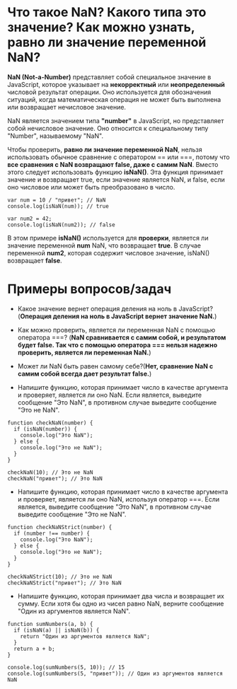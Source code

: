 Что такое NaN? Какого типа это значение? Как можно узнать, равно ли значение переменной NaN?
=====================

**NaN (Not-a-Number)** представляет собой специальное значение в JavaScript, которое указывает на **некорректный** или **неопределенный** числовой результат операции. Оно используется для обозначения ситуаций, когда математическая операция не может быть выполнена или возвращает нечисловое значение.

NaN является значением типа **"number"** в JavaScript, но представляет собой нечисловое значение. Оно относится к специальному типу "Number", называемому "NaN".

Чтобы проверить, **равно ли значение переменной NaN**, нельзя использовать обычное сравнение с оператором == или ===, потому что **все сравнения с NaN возвращают false, даже с самим NaN**. Вместо этого следует использовать функцию **isNaN()**. Эта функция принимает значение и возвращает true, если значение является NaN, и false, если оно числовое или может быть преобразовано в число.

```
var num = 10 / "привет"; // NaN
console.log(isNaN(num)); // true

var num2 = 42;
console.log(isNaN(num2)); // false
```

В этом примере **isNaN()** используется для **проверки**, является ли значение переменной **num** NaN, что возвращает **true**. В случае переменной **num2**, которая содержит числовое значение, isNaN() возвращает **false**.

Примеры вопросов/задач
=====================

* Какое значение вернет операция деления на ноль в JavaScript?(**Операция деления на ноль в JavaScript вернет значение NaN.**)
* Как можно проверить, является ли переменная NaN с помощью оператора ===? (**NaN сравнивается с самим собой, и результатом будет false. Так что с помощью оператора === нельзя надежно проверить, является ли переменная NaN.**)
* Может ли NaN быть равен самому себе?(**Нет, сравнение NaN с самим собой всегда дает результат false.**)

* Напишите функцию, которая принимает число в качестве аргумента и проверяет, является ли оно NaN. Если является, выведите сообщение "Это NaN", в противном случае выведите сообщение "Это не NaN".
```
function checkNaN(number) {
  if (isNaN(number)) {
    console.log("Это NaN");
  } else {
    console.log("Это не NaN");
  }
}

checkNaN(10); // Это не NaN
checkNaN("привет"); // Это NaN
```

* Напишите функцию, которая принимает число в качестве аргумента и проверяет, является ли оно NaN, используя оператор ===. Если является, выведите сообщение "Это NaN", в противном случае выведите сообщение "Это не NaN".
```
function checkNaNStrict(number) {
  if (number !== number) {
    console.log("Это NaN");
  } else {
    console.log("Это не NaN");
  }
}

checkNaNStrict(10); // Это не NaN
checkNaNStrict("привет"); // Это NaN
```

*  Напишите функцию, которая принимает два числа и возвращает их сумму. Если хотя бы одно из чисел равно NaN, верните сообщение "Один из аргументов является NaN".
```
function sumNumbers(a, b) {
  if (isNaN(a) || isNaN(b)) {
    return "Один из аргументов является NaN";
  }
  return a + b;
}

console.log(sumNumbers(5, 10)); // 15
console.log(sumNumbers(5, "привет")); // Один из аргументов является NaN
```